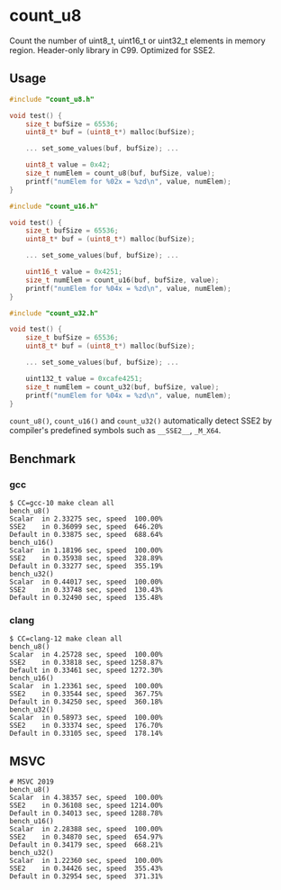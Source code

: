 # count_u8
Count the number of uint8_t, uint16_t or uint32_t elements in memory region.  Header-only library in C99.  Optimized for SSE2.

## Usage

```c
#include "count_u8.h"

void test() {
    size_t bufSize = 65536;
    uint8_t* buf = (uint8_t*) malloc(bufSize);

    ... set_some_values(buf, bufSize); ...

    uint8_t value = 0x42;
    size_t numElem = count_u8(buf, bufSize, value);
    printf("numElem for %02x = %zd\n", value, numElem);
}
```

```c
#include "count_u16.h"

void test() {
    size_t bufSize = 65536;
    uint8_t* buf = (uint8_t*) malloc(bufSize);

    ... set_some_values(buf, bufSize); ...

    uint16_t value = 0x4251;
    size_t numElem = count_u16(buf, bufSize, value);
    printf("numElem for %04x = %zd\n", value, numElem);
}
```

```c
#include "count_u32.h"

void test() {
    size_t bufSize = 65536;
    uint8_t* buf = (uint8_t*) malloc(bufSize);

    ... set_some_values(buf, bufSize); ...

    uint132_t value = 0xcafe4251;
    size_t numElem = count_u32(buf, bufSize, value);
    printf("numElem for %04x = %zd\n", value, numElem);
}
```

`count_u8()`, `count_u16()` and `count_u32()` automatically detect SSE2 by compiler's
predefined symbols such as `__SSE2__`, `_M_X64`.


## Benchmark

### gcc

```
$ CC=gcc-10 make clean all
bench_u8()
Scalar  in 2.33275 sec, speed  100.00%
SSE2    in 0.36099 sec, speed  646.20%
Default in 0.33875 sec, speed  688.64%
bench_u16()
Scalar  in 1.18196 sec, speed  100.00%
SSE2    in 0.35938 sec, speed  328.89%
Default in 0.33277 sec, speed  355.19%
bench_u32()
Scalar  in 0.44017 sec, speed  100.00%
SSE2    in 0.33748 sec, speed  130.43%
Default in 0.32490 sec, speed  135.48%
```


### clang

```
$ CC=clang-12 make clean all
bench_u8()
Scalar  in 4.25728 sec, speed  100.00%
SSE2    in 0.33818 sec, speed 1258.87%
Default in 0.33461 sec, speed 1272.30%
bench_u16()
Scalar  in 1.23361 sec, speed  100.00%
SSE2    in 0.33544 sec, speed  367.75%
Default in 0.34250 sec, speed  360.18%
bench_u32()
Scalar  in 0.58973 sec, speed  100.00%
SSE2    in 0.33374 sec, speed  176.70%
Default in 0.33105 sec, speed  178.14%
```


## MSVC

```
# MSVC 2019
bench_u8()
Scalar  in 4.38357 sec, speed  100.00%
SSE2    in 0.36108 sec, speed 1214.00%
Default in 0.34013 sec, speed 1288.78%
bench_u16()
Scalar  in 2.28388 sec, speed  100.00%
SSE2    in 0.34870 sec, speed  654.97%
Default in 0.34179 sec, speed  668.21%
bench_u32()
Scalar  in 1.22360 sec, speed  100.00%
SSE2    in 0.34426 sec, speed  355.43%
Default in 0.32954 sec, speed  371.31%
```
